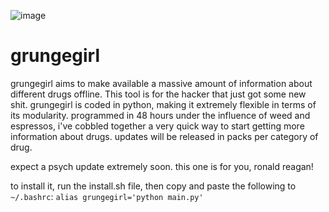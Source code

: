![image](https://user-images.githubusercontent.com/90430427/133144972-43750b63-0dec-43c5-bf7b-3eaa5dfde134.png)

# grungegirl
grungegirl aims to make available a massive amount of information about different drugs offline. This tool is for the hacker that just got some new shit. grungegirl is coded in python, making it extremely flexible in terms of its modularity. programmed in 48 hours under the influence of weed and espressos, i've cobbled together a very quick way to start getting more information about drugs. updates will be released in packs per category of drug. 

expect a psych update extremely soon. this one is for you, ronald reagan!

to install it, run the install.sh file, then copy and paste the following to `~/.bashrc`: `alias grungegirl='python main.py'`
